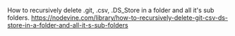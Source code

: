 How to recursively delete .git, .csv, .DS_Store in a folder and all it's sub folders.
https://nodevine.com/library/how-to-recursively-delete-git-csv-ds-store-in-a-folder-and-all-it-s-sub-folders
